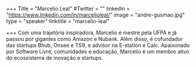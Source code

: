 +++
Title = "Marcelio Leal"
#Twitter = ""
linkedin = "https://www.linkedin.com/in/marcelioleal/"
image = "andre-gusmao.jpg"
type = "speaker"
linktitle = "marcelio-leal"

+++
Com uma trajetória inspiradora, Marcelio é mestre pela UFPA e já passou por gigantes como Amazon e Nubank. Além disso, é cofundador das startups Bhub, Onsee e TS9, e advisor na E-station e Caic. Apaixonado por Software Livre, comunidades e educação, Marcelio é um membro ativo do ecossistema de inovação e startups.
